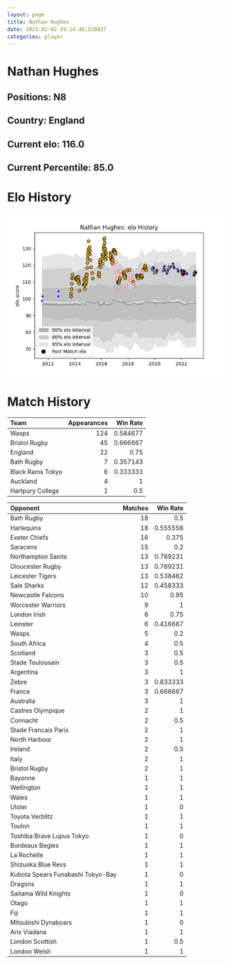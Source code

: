 ```yaml
---  
layout: page  
title: Nathan Hughes  
date: 2023-02-02 19:14:48.530437  
categories: player  
---
```

# Nathan Hughes

## Positions: N8

## Country: England

## Current elo: 116.0

## Current Percentile: 85.0

# Elo History


![elo history](history_NathanHughes.png)
# Match History


| Team             |   Appearances |   Win Rate |
|:-----------------|--------------:|-----------:|
| Wasps            |           124 |   0.584677 |
| Bristol Rugby    |            45 |   0.666667 |
| England          |            22 |   0.75     |
| Bath Rugby       |             7 |   0.357143 |
| Black Rams Tokyo |             6 |   0.333333 |
| Auckland         |             4 |   1        |
| Hartpury College |             1 |   0.5      |

| Opponent                          |   Matches |   Win Rate |
|:----------------------------------|----------:|-----------:|
| Bath Rugby                        |        18 |   0.5      |
| Harlequins                        |        18 |   0.555556 |
| Exeter Chiefs                     |        16 |   0.375    |
| Saracens                          |        15 |   0.2      |
| Northampton Saints                |        13 |   0.769231 |
| Gloucester Rugby                  |        13 |   0.769231 |
| Leicester Tigers                  |        13 |   0.538462 |
| Sale Sharks                       |        12 |   0.458333 |
| Newcastle Falcons                 |        10 |   0.95     |
| Worcester Warriors                |         9 |   1        |
| London Irish                      |         6 |   0.75     |
| Leinster                          |         6 |   0.416667 |
| Wasps                             |         5 |   0.2      |
| South Africa                      |         4 |   0.5      |
| Scotland                          |         3 |   0.5      |
| Stade Toulousain                  |         3 |   0.5      |
| Argentina                         |         3 |   1        |
| Zebre                             |         3 |   0.833333 |
| France                            |         3 |   0.666667 |
| Australia                         |         3 |   1        |
| Castres Olympique                 |         2 |   1        |
| Connacht                          |         2 |   0.5      |
| Stade Francais Paris              |         2 |   1        |
| North Harbour                     |         2 |   1        |
| Ireland                           |         2 |   0.5      |
| Italy                             |         2 |   1        |
| Bristol Rugby                     |         2 |   1        |
| Bayonne                           |         1 |   1        |
| Wellington                        |         1 |   1        |
| Wales                             |         1 |   1        |
| Ulster                            |         1 |   0        |
| Toyota Verblitz                   |         1 |   1        |
| Toulon                            |         1 |   1        |
| Toshiba Brave Lupus Tokyo         |         1 |   0        |
| Bordeaux Begles                   |         1 |   1        |
| La Rochelle                       |         1 |   1        |
| Shizuoka Blue Revs                |         1 |   1        |
| Kubota Spears Funabashi Tokyo-Bay |         1 |   0        |
| Dragons                           |         1 |   1        |
| Saitama Wild Knights              |         1 |   0        |
| Otago                             |         1 |   1        |
| Fiji                              |         1 |   1        |
| Mitsubishi Dynaboars              |         1 |   0        |
| Arix Viadana                      |         1 |   1        |
| London Scottish                   |         1 |   0.5      |
| London Welsh                      |         1 |   1        |